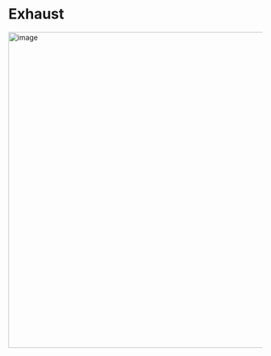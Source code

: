 # Exhaust

<img width="626" alt="image" src="https://user-images.githubusercontent.com/109760413/180446738-770a266f-48eb-4a21-8a5b-762c80d6b535.png">
